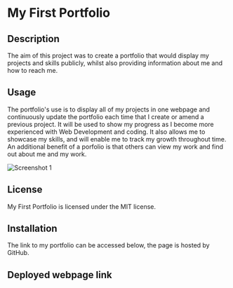 # My First Portfolio

## Description
The aim of this project was to create a portfolio that would display my projects and skills publicly, whilst also providing information about me and how to reach me.   

## Usage
The portfolio's use is to display all of my projects in one webpage and continuously update the portfolio each time that I create or amend a previous project. It will be used to show my progress as I become more experienced with Web Development and coding. It also allows me to showcase my skills, and will enable me to track my growth throughout time. An additional benefit of a porfolio is that others can view my work and find out about me and my work.

![Screenshot 1](assets/images/screenshot1.png)


## License
My First Portfolio is licensed under the MIT license. 

## Installation
The link to my portfolio can be accessed below, the page is hosted by GitHub.

## Deployed webpage link


